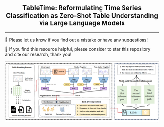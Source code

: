 <div align="center">
  <h2><b> TableTime: Reformulating Time Series Classification as Zero-Shot Table Understanding via Large Language Models </b></h2>
</div>

---

🙋 Please let us know if you find out a mistake or have any suggestions!

🌟 If you find this resource helpful, please consider to star this repository and cite our research, thank you!


<img width="1081" alt="image" src="https://github.com/realwangjiahao/TableTime/blob/main/pic/main.png">
